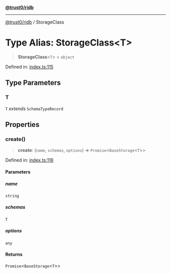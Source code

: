 [**@trust0/ridb**](../README.md)

***

[@trust0/ridb](../README.md) / StorageClass

# Type Alias: StorageClass\<T\>

> **StorageClass**\<`T`\> = `object`

Defined in: [index.ts:115](https://github.com/trust0-project/RIDB/blob/56b34b55eb2e1db503c7f982959ad7caf6927218/packages/ridb/src/index.ts#L115)

## Type Parameters

### T

`T` *extends* `SchemaTypeRecord`

## Properties

### create()

> **create**: (`name`, `schemas`, `options`) => `Promise`\<`BaseStorage`\<`T`\>\>

Defined in: [index.ts:116](https://github.com/trust0-project/RIDB/blob/56b34b55eb2e1db503c7f982959ad7caf6927218/packages/ridb/src/index.ts#L116)

#### Parameters

##### name

`string`

##### schemas

`T`

##### options

`any`

#### Returns

`Promise`\<`BaseStorage`\<`T`\>\>
